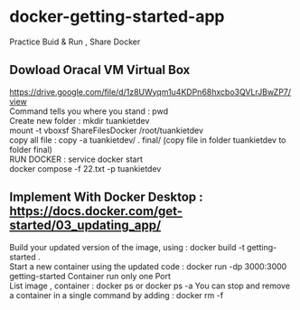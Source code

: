 # docker-getting-started-app
Practice Buid & Run , Share Docker 
## Dowload Oracal VM Virtual Box 
https://drive.google.com/file/d/1z8UWyqm1u4KDPn68hxcbo3QVLrJBwZP7/view <br/>
Command tells you where you stand : pwd <br/>
Create new folder : mkdir tuankietdev <br/>
mount -t vboxsf ShareFilesDocker /root/tuankietdev <br/>
copy all file : copy -a tuankietdev/ . final/ ̣(copy file in folder tuankietdev to folder final) <br/>
RUN DOCKER : service docker start <br/>
docker compose -f 22.txt -p tuankietdev <br/>
## Implement With Docker Desktop : https://docs.docker.com/get-started/03_updating_app/
Build your updated version of the image, using : docker build -t getting-started . <br/>
Start a new container using the updated code : docker run -dp 3000:3000 getting-started
Container run only one Port <br/>
List image , container : docker ps or docker ps -a 
You can stop and remove a container in a single command by adding : docker rm -f <the-container-id>
